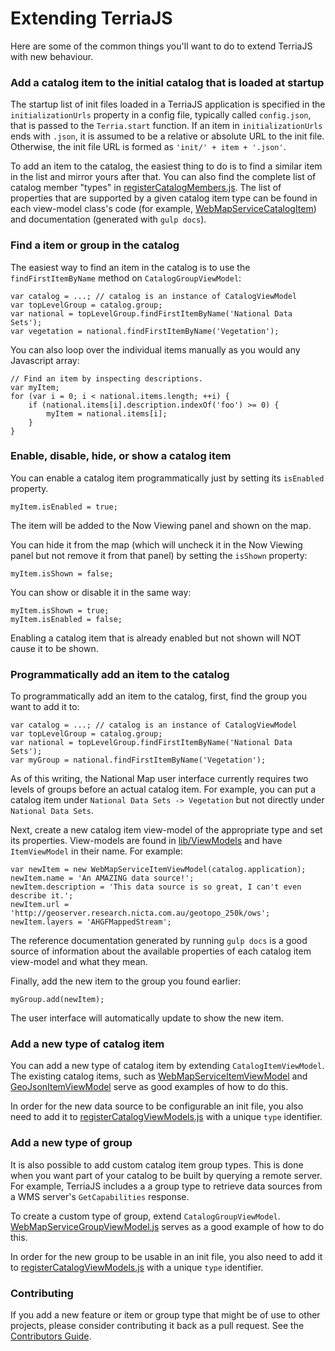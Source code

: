 # Extending TerriaJS

Here are some of the common things you'll want to do to extend TerriaJS with new behaviour.

### Add a catalog item to the initial catalog that is loaded at startup

The startup list of init files loaded in a TerriaJS application is specified in the `initializationUrls` property in a config file, typically called `config.json`, that is passed to the `Terria.start` function.  If an item in `initializationUrls` ends with `.json`, it is assumed to be a relative or absolute URL to the init file.  Otherwise, the init file URL is formed as `'init/' + item + '.json'`.

To add an item to the catalog, the easiest thing to do is to find a similar item in the list and mirror yours after that.  You can also find the complete list of catalog member "types" in [registerCatalogMembers.js](https://github.com/TerriaJS/terriajs/blob/master/lib/Models/registerCatalogMembers.js).  The list of properties that are supported by a given catalog item type can be found in each view-model class's code (for example, [WebMapServiceCatalogItem](https://github.com/TerriaJS/terriajs/blob/master/src/Models/WebMapServiceCatalogItem.js)) and documentation (generated with `gulp docs`).

### Find a item or group in the catalog

The easiest way to find an item in the catalog is to use the `findFirstItemByName` method on `CatalogGroupViewModel`:

    var catalog = ...; // catalog is an instance of CatalogViewModel
    var topLevelGroup = catalog.group;
    var national = topLevelGroup.findFirstItemByName('National Data Sets');
    var vegetation = national.findFirstItemByName('Vegetation');

You can also loop over the individual items manually as you would any Javascript array:

    // Find an item by inspecting descriptions.
    var myItem;
    for (var i = 0; i < national.items.length; ++i) {
        if (national.items[i].description.indexOf('foo') >= 0) {
            myItem = national.items[i];
        }
    }

### Enable, disable, hide, or show a catalog item

You can enable a catalog item programmatically just by setting its `isEnabled` property.

    myItem.isEnabled = true;

The item will be added to the Now Viewing panel and shown on the map.

You can hide it from the map (which will uncheck it in the Now Viewing panel but not remove it from that panel) by setting the `isShown` property:

    myItem.isShown = false;

You can show or disable it in the same way:

    myItem.isShown = true;
    myItem.isEnabled = false;

Enabling a catalog item that is already enabled but not shown will NOT cause it to be shown.

### Programmatically add an item to the catalog

To programmatically add an item to the catalog, first, find the group you want to add it to:

    var catalog = ...; // catalog is an instance of CatalogViewModel
    var topLevelGroup = catalog.group;
    var national = topLevelGroup.findFirstItemByName('National Data Sets');
    var myGroup = national.findFirstItemByName('Vegetation');

As of this writing, the National Map user interface currently requires two levels of groups before an actual catalog item.  For example, you can put a catalog item under `National Data Sets -> Vegetation` but not directly under `National Data Sets`.

Next, create a new catalog item view-model of the appropriate type and set its properties.  View-models are found in [lib/ViewModels](/lib/ViewModels) and have `ItemViewModel` in their name.  For example:

    var newItem = new WebMapServiceItemViewModel(catalog.application);
    newItem.name = 'An AMAZING data source!';
    newItem.description = 'This data source is so great, I can't even describe it.';
    newItem.url = 'http://geoserver.research.nicta.com.au/geotopo_250k/ows';
    newItem.layers = 'AHGFMappedStream';

The reference documentation generated by running `gulp docs` is a good source of information about the available properties of each catalog item view-model and what they mean.

Finally, add the new item to the group you found earlier:

    myGroup.add(newItem);

The user interface will automatically update to show the new item.

### Add a new type of catalog item

You can add a new type of catalog item by extending `CatalogItemViewModel`.  The existing catalog items, such as [WebMapServiceItemViewModel](/lib/ViewModels/WebMapServiceItemViewModel.js) and [GeoJsonItemViewModel](/lib/ViewModels/GeoJsonItemViewModel.js) serve as good examples of how to do this.

In order for the new data source to be configurable an init file, you also need to add it to [registerCatalogViewModels.js](/lib/ViewModels/registerCatalogViewModels.js) with a unique `type` identifier.

### Add a new type of group

It is also possible to add custom catalog item group types.  This is done when you want part of your catalog to be built by querying a remote server.  For example, TerriaJS includes a a group type to retrieve data sources from a WMS server's `GetCapabilities` response.

To create a custom type of group, extend `CatalogGroupViewModel`.  [WebMapServiceGroupViewModel.js](/lib/ViewModels/WebMapServiceGroupViewModel.js) serves as a good example of how to do this.

In order for the new group to be usable in an init file, you also need to add it to [registerCatalogViewModels.js](/lib/ViewModels/registerCatalogViewModels.js) with a unique `type` identifier.

### Contributing

If you add a new feature or item or group type that might be of use to other projects, please consider contributing it back as a pull request. See the [Contributors Guide](/Documentation/Contributors).
